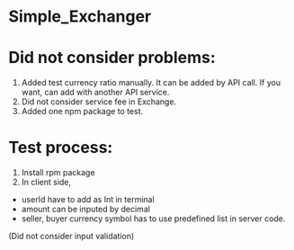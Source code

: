 # Simple_Exchanger


# Did not consider problems:
1. Added test currency ratio manually. 
   It can be added by API call. If you want, can add with another API service. 
2. Did not consider service fee in Exchange. 
3. Added one npm package to test. 

# Test process:
1. Install rpm package
2. In client side, 
- userId have to add as Int in terminal
- amount can be inputed by decimal
- seller, buyer currency symbol has to use  predefined list in server code. 

(Did not consider input validation)
